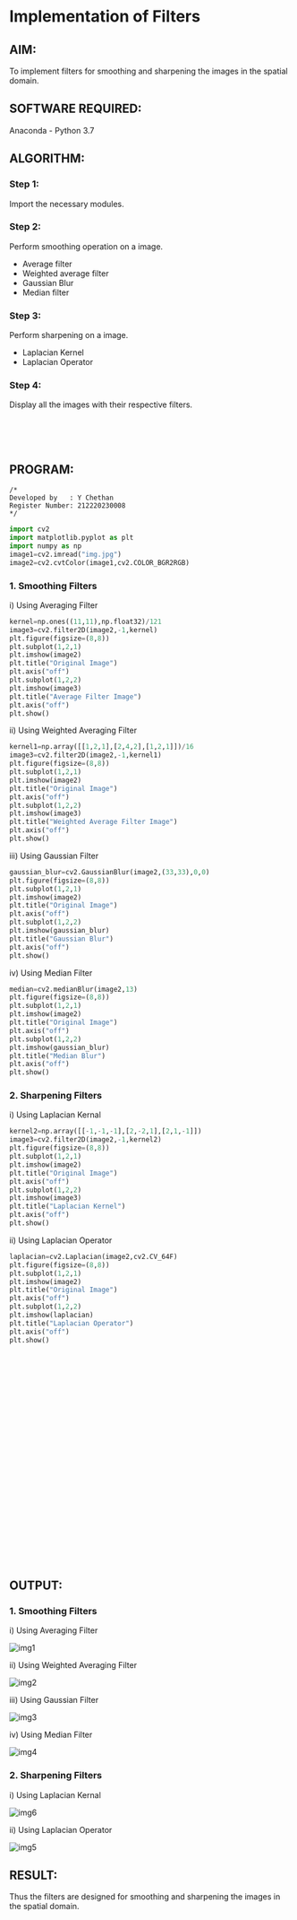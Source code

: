 # Implementation of Filters

## AIM:
To implement filters for smoothing and sharpening the images in the spatial domain.
## SOFTWARE REQUIRED:
Anaconda - Python 3.7
## ALGORITHM:
### Step 1:
Import the necessary modules. 
### Step 2:
Perform smoothing operation on a image. 
- Average filter
- Weighted average filter
- Gaussian Blur 
- Median filter
### Step 3:
Perform sharpening on a image.
- Laplacian Kernel
- Laplacian Operator
### Step 4:
Display all the images with their respective filters.

<br><br><br>

## PROGRAM:
```
/*
Developed by   : Y Chethan
Register Number: 212220230008
*/
```
```python
import cv2
import matplotlib.pyplot as plt
import numpy as np
image1=cv2.imread("img.jpg")
image2=cv2.cvtColor(image1,cv2.COLOR_BGR2RGB)
```
### 1. Smoothing Filters
i) Using Averaging Filter
```Python
kernel=np.ones((11,11),np.float32)/121
image3=cv2.filter2D(image2,-1,kernel)
plt.figure(figsize=(8,8))
plt.subplot(1,2,1)
plt.imshow(image2)
plt.title("Original Image")
plt.axis("off")
plt.subplot(1,2,2)
plt.imshow(image3)
plt.title("Average Filter Image")
plt.axis("off")
plt.show()
```
ii) Using Weighted Averaging Filter
```Python
kernel1=np.array([[1,2,1],[2,4,2],[1,2,1]])/16
image3=cv2.filter2D(image2,-1,kernel1)
plt.figure(figsize=(8,8))
plt.subplot(1,2,1)
plt.imshow(image2)
plt.title("Original Image")
plt.axis("off")
plt.subplot(1,2,2)
plt.imshow(image3)
plt.title("Weighted Average Filter Image")
plt.axis("off")
plt.show()
```
iii) Using Gaussian Filter
```Python
gaussian_blur=cv2.GaussianBlur(image2,(33,33),0,0)
plt.figure(figsize=(8,8))
plt.subplot(1,2,1)
plt.imshow(image2)
plt.title("Original Image")
plt.axis("off")
plt.subplot(1,2,2)
plt.imshow(gaussian_blur)
plt.title("Gaussian Blur")
plt.axis("off")
plt.show()
```
iv) Using Median Filter
```Python
median=cv2.medianBlur(image2,13)
plt.figure(figsize=(8,8))
plt.subplot(1,2,1)
plt.imshow(image2)
plt.title("Original Image")
plt.axis("off")
plt.subplot(1,2,2)
plt.imshow(gaussian_blur)
plt.title("Median Blur")
plt.axis("off")
plt.show()
```
### 2. Sharpening Filters
i) Using Laplacian Kernal
```Python
kernel2=np.array([[-1,-1,-1],[2,-2,1],[2,1,-1]])
image3=cv2.filter2D(image2,-1,kernel2)
plt.figure(figsize=(8,8))
plt.subplot(1,2,1)
plt.imshow(image2)
plt.title("Original Image")
plt.axis("off")
plt.subplot(1,2,2)
plt.imshow(image3)
plt.title("Laplacian Kernel")
plt.axis("off")
plt.show()
```
ii) Using Laplacian Operator
```Python
laplacian=cv2.Laplacian(image2,cv2.CV_64F)
plt.figure(figsize=(8,8))
plt.subplot(1,2,1)
plt.imshow(image2)
plt.title("Original Image")
plt.axis("off")
plt.subplot(1,2,2)
plt.imshow(laplacian)
plt.title("Laplacian Operator")
plt.axis("off")
plt.show()
```

<br><br><br><br><br><br><br><br><br><br><br><br><br><br><br><br><br><br><br><br><br><br>

## OUTPUT:
### 1. Smoothing Filters

i) Using Averaging Filter

![img1](https://user-images.githubusercontent.com/75234991/165789631-d2969f61-bfc4-4d5f-9d3e-b5f0e2d738b7.png)

ii) Using Weighted Averaging Filter

![img2](https://user-images.githubusercontent.com/75234991/165789665-4cd57d5e-ac0a-43b6-9024-82825045e7b8.png)

iii) Using Gaussian Filter

![img3](https://user-images.githubusercontent.com/75234991/165789722-754a949f-3655-4b49-a131-3e8c5f08311f.png)

iv) Using Median Filter

![img4](https://user-images.githubusercontent.com/75234991/165789816-f6f3f804-e2e2-4d9f-a89b-94fe9672658f.png)

### 2. Sharpening Filters

i) Using Laplacian Kernal

![img6](https://user-images.githubusercontent.com/75234991/165789870-42519579-b709-4c0f-a4ba-ae3b7d081f11.png)

ii) Using Laplacian Operator

![img5](https://user-images.githubusercontent.com/75234991/165789898-618c156a-089b-4730-acce-0d54c4c490a6.png)

## RESULT:
Thus the filters are designed for smoothing and sharpening the images in the spatial domain.
